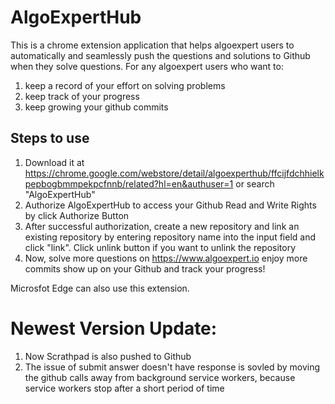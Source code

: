 # AlgoExpertHub
This is a chrome extension application that helps algoexpert users to automatically and seamlessly push the questions and solutions to Github when they solve questions.
For any algoexpert users who want to:
1. keep a record of your effort on solving problems
2. keep track of your progress
3. keep growing your github commits

## Steps to use ##
1. Download it at https://chrome.google.com/webstore/detail/algoexperthub/ffcijfdchhielkpepbogbmmpekpcfnnb/related?hl=en&authuser=1 or search "AlgoExpertHub"
2. Authorize AlgoExpertHub to access your Github Read and Write Rights by click Authorize Button
2. After successful authorization, create a new repository and link an existing repository by entering repository name into the input field and click "link". Click unlink button if you want to unlink the repository
3. Now, solve more questions on https://www.algoexpert.io enjoy more commits show up on your Github and track your progress!

Microsfot Edge can also use this extension.

# Newest Version Update:
1. Now Scrathpad is also pushed to Github
2. The issue of submit answer doesn't have response is sovled by moving the github calls away from background service workers, because service workers stop after a short period of time
